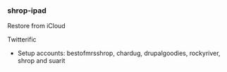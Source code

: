 ### shrop-ipad

Restore from iCloud

Twitterific

* Setup accounts: bestofmrsshrop, chardug, drupalgoodies, rockyriver, shrop and suarit